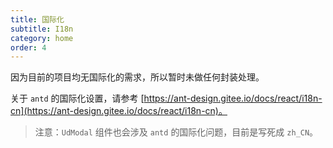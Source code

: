 ```yaml
---
title: 国际化
subtitle: I18n
category: home
order: 4
---
```


因为目前的项目均无国际化的需求，所以暂时未做任何封装处理。

关于 `antd` 的国际化设置，请参考 [https://ant-design.gitee.io/docs/react/i18n-cn](https://ant-design.gitee.io/docs/react/i18n-cn)。

> 注意：`UdModal` 组件也会涉及 `antd` 的国际化问题，目前是写死成 `zh_CN`。
